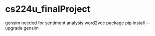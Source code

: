 # cs224u_finalProject

gensim needed for sentiment analysis word2vec package
pip install --upgrade gensim

